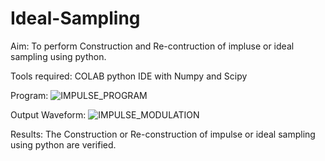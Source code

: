 # Ideal-Sampling

Aim:
To perform Construction and Re-contruction of impluse or ideal sampling using python.

Tools required:
COLAB
python IDE with Numpy and Scipy

Program:
![IMPULSE_PROGRAM](https://github.com/user-attachments/assets/6d5904ae-860e-4046-b260-250aceaee322)

Output Waveform:
![IMPULSE_MODULATION](https://github.com/user-attachments/assets/bdddf67e-4f52-4fa7-bd34-1d80c2154c8d)

Results:
The Construction or Re-construction of impulse or ideal sampling using python are verified.

